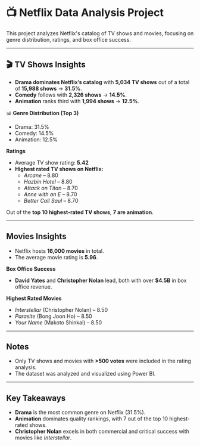 # 📺 Netflix Data Analysis Project

This project analyzes Netflix's catalog of TV shows and movies, focusing on genre distribution, ratings, and box office success.  

---

## 🎬 TV Shows Insights

- **Drama dominates Netflix’s catalog** with **5,034 TV shows** out of a total of **15,988 shows** → **31.5%**.  
- **Comedy** follows with **2,326 shows** → **14.5%**.  
- **Animation** ranks third with **1,994 shows** → **12.5%**.  

📊 **Genre Distribution (Top 3)**  
- Drama: 31.5%  
- Comedy: 14.5%  
- Animation: 12.5%  

**Ratings**  
- Average TV show rating: **5.42**  
- **Highest rated TV shows on Netflix:**  
  - *Arcane* – 8.80  
  - *Hazbin Hotel* – 8.80  
  - *Attack on Titan* – 8.70  
  - *Anne with an E* – 8.70  
  - *Better Call Saul* – 8.70  

Out of the **top 10 highest-rated TV shows**, **7 are animation**.

---

## Movies Insights

- Netflix hosts **16,000 movies** in total.  
- The average movie rating is **5.96**.  

**Box Office Success**  
- **David Yates** and **Christopher Nolan** lead, both with over **$4.5B** in box office revenue.  

**Highest Rated Movies**  
- *Interstellar* (Christopher Nolan) – 8.50  
- *Parasite* (Bong Joon Ho) – 8.50  
- *Your Name* (Makoto Shinkai) – 8.50  

---

## Notes
- Only TV shows and movies with **>500 votes** were included in the rating analysis.  
- The dataset was analyzed and visualized using Power BI.  

---

## Key Takeaways
- **Drama** is the most common genre on Netflix (31.5%).  
- **Animation** dominates quality rankings, with 7 out of the top 10 highest-rated shows.  
- **Christopher Nolan** excels in both commercial and critical success with movies like *Interstellar*.  

